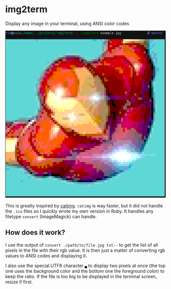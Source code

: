 # img2term

Display any image in your terminal, using ANSI color codes

![Iron-Man](./docs/screenshot.png)

This is greatly inspired by [catimg](https://github.com/posva/catimg). `catimg`
is way faster, but it did not handle the `.ico` files so I quickly wrote my own
version in Ruby. It handles any filetype `convert` (ImageMagick) can handle.

## How does it work?

I use the output of `convert ./path/to/file.jpg txt:-` to get the list of all
pixels in the file with their rgb value. It is then just a matter of converting
rgb values to ANSI codes and displaying it.

I also use the special UTF8 character `▄` to display two pixels at once (the top
one uses the background color and the bottom one the foreground color) to keep
the ratio. If the file is too big to be displayed in the terminal screen,
 resize if first.
